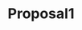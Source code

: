 ---
title: Proposal1
client_logo: /assets/images/proposals/double_logo.png
sections:
- title: Situation
  blocks:
    - type: text
      data: 
        type: lead
        body: |
          Nordic Projekt is the main brand for specialised glasses in Spain, Portugal and Italy. Their growth strategy is traditional and sales-oriented, mainly running through pharmacy retail partners.
    - type: text
      data: 
        body: |
          To match the pace and competition in the global retail market, they need a more scalable and systematic approach to growth. In order to achieve this, they need to develop a growth model that relies on systems-thinking and leverages digital opportunities.

          Nordic Projekt has a strong team that focuses on brand awareness and sales, which can benefit perfectly from the growth-oriented, modern approach that Double has to offer.

- title: Strategy
  blocks:
    - type: text
      data:
        body: |
          To enable and speed up international expansion, we need to find a scalable system that we can roll out, rinse and repeat in each new market we enter. By starting in one market we can find this repeatable template. Once this approach is validated, we can move towards unlocking new markets.

          We would need to work hand in hand with both marketing and sales departments to share current best practices and build out the growth system together with the team.

          There are three essential parts in every growth system:

    - type: list1
      data:
        items:
          - title: Lead Gen Engine
            body: |
              Outbound and/or inbound marketing channels to repeatably bring in quality leads to the brand, and interest them in the product.
          - title: Sales Funnel/Process
            body: |
              Outbound and/or inbound marketing channels to repeatably bring in quality leads to the brand, and interest them in the product.
          - title: Retention & Referral
            body: |
              A set of processes to onboard, activate customers, and create sharing/viral components in order for the client base to grow exponentially.

- title: The B2B Growth Model
  blocks:
    - type: text
      data:
        type: lead
        body: |
          Although all Healthee Company brands in both B2B and B2C will require such a system, we'll start in B2B, Italian market for Nordic Projekt. Nordic Projekt already has a significant brand status and market share, it's possible to consider both outbound and inbound channels simultaneously.

    - type: text
      data:
        body: |
          ### Outbound Lead Gen Engine

          To find qualified prospects and hand them over to the sales reps in an efficient way, there are three stages that need to be set up:

    - type: list2
      data:
        type: numbers
        items:
          - title: Prospecting
            body: |
              The process of locating places where your target audience is hanging out and finding their contact details to reach them. This part is easy to automate/outsource.
          - title: Outreach
            body: |
              Through multiple channels we can reach out to the potential leads. Most popular is LinkedIn, but I think cold emailing and calling can also be very successful.
          - title: Qualification
            body: |
              This is the stage where we need to hand-off the highly qualified leads to the actual sales representatives. These 'reps’ are in the business of relationship building and closing. The prior stages must be done by someone else the reps to keep them focused.

    - type: text
      data:
        body: |
          ### Inbound Lead Gen engine

          For inbound lead generation there are many options. It is key to prioritise the channels and set up experiments to find the ones that are worth investing in. This part of the growth system relies much on the branding of the company, since conversion and channels performance depend on the status of the brand.

          Inbound lead generation can be divided into two separate stages:

    - type: list2
      data:
        items:
          - title: Awareness
            body: |
              Creating awareness can be done through multiple channels, like content marketing, SEO, Google Ads, LinkedIn Ads, PR, organic SM.
          - title: Conversion
            body: |
              Conversion happens mostly on the website, or by leads emailing directly. Every possible route from first exposure to first content must be as smooth as possible.

    - type: text
      data:
        body: |
          ### Sales Process

          Although the sales process in a traditional market heavily depends on the inner workings of the sales team, there are a few areas that can benefit from a more growth oriented approach.

    - type: list2
      data:
        items:
          - title: Systemised sales process
            body: |
              All lead generation efforts must find a good alignment with sales, to ensure a structure that incentivises available talent as effectively as possible.
          - title: Persuasive email marketing
            body: |
              Most sales departments forget to add clients to their email lists to share relevant content and don't keep them warm until it's time to close.
          - title: Retargeting strategies
            body: |
              Retargeting is most popular in B2C businesses, but are under-appreciated by B2B businesses. They provide the perfect reminder and brand building to close the sale.

    - type: text
      data:
        body: |
          ### Retention & Referral

          The purpose of the last system is to create brand ambassadors and returning customers. Although the quality of the products is key, there are a few marketing strategies that aid customer retention and referral.

    - type: list1
      data:
        items:
          - title: CRM
            body: |
              On-point content and personal communication with the current B2B customer base.
          - title: Referral strategies
            body: |
              By creating sharable assets and supply partners with many test products, customers can recommend your products to others. This typically works well in traditional, non-competitive markets.
          - title: B2B → B2C loops
            body: |
              By engaging customers with nice product extras and consumer CRM, you create power users that will return for upsells and returning purchase. Extra engagement with sharable content, product experience and sharing schemes will create brand ambassadors that bring in new customers for free.

---